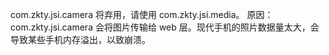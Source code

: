 
com.zkty.jsi.camera 将弃用，请使用 com.zkty.jsi.media。
原因：com.zkty.jsi.camera 会将图片传输给 web 层。现代手机的照片数据量太大，会导致某些手机内存溢出，以致崩溃。
